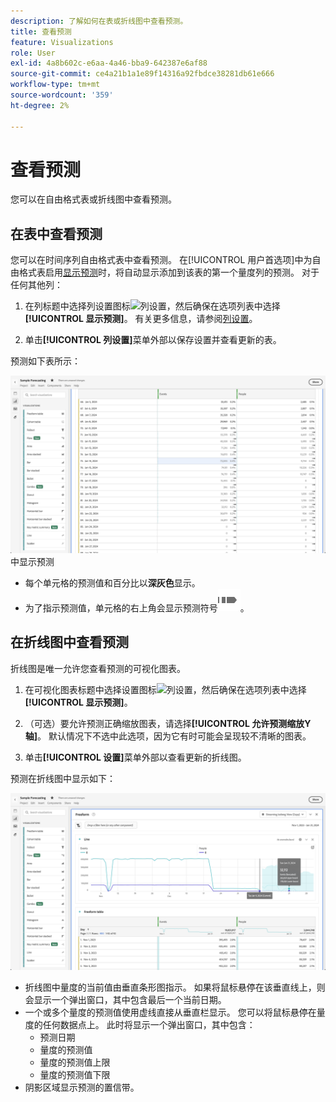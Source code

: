 ```yaml
---
description: 了解如何在表或折线图中查看预测。
title: 查看预测
feature: Visualizations
role: User
exl-id: 4a8b602c-e6aa-4a46-bba9-642387e6af88
source-git-commit: ce4a21b1a1e89f14316a92fbdce38281db61e666
workflow-type: tm+mt
source-wordcount: '359'
ht-degree: 2%

---
```


# 查看预测

您可以在自由格式表或折线图中查看预测。

## 在表中查看预测

您可以在时间序列自由格式表中查看预测。 在[!UICONTROL 用户首选项]中为自由格式表启用[显示预测](../user-preferences.md)时，将自动显示添加到该表的第一个量度列的预测。 对于任何其他列：

1. 在列标题中选择列设置图标![列设置](https://spectrum.adobe.com/static/icons/workflow_18/Smock_Settings_18_N.svg)，然后确保在选项列表中选择&#x200B;**[!UICONTROL 显示预测]**。 有关更多信息，请参阅[列设置](../visualizations/freeform-table/column-row-settings/column-settings.md)。

1. 单击&#x200B;**[!UICONTROL 列设置]**&#x200B;菜单外部以保存设置并查看更新的表。

预测如下表所示：

![在表](assets/show-forecast-table.png)中显示预测

* 每个单元格的预测值和百分比以&#x200B;**深灰色**&#x200B;显示。
* 为了指示预测值，单元格的右上角会显示预测符号![ForecastAnalytics](/help/assets/icons/ForecastAnalytics.svg)。


## 在折线图中查看预测

折线图是唯一允许您查看预测的可视化图表。

1. 在可视化图表标题中选择设置图标![列设置](https://spectrum.adobe.com/static/icons/workflow_18/Smock_Settings_18_N.svg)，然后确保在选项列表中选择&#x200B;**[!UICONTROL 显示预测]**。

1. （可选）要允许预测正确缩放图表，请选择&#x200B;**[!UICONTROL 允许预测缩放Y轴]**。 默认情况下不选中此选项，因为它有时可能会呈现较不清晰的图表。

1. 单击&#x200B;**[!UICONTROL 设置]**&#x200B;菜单外部以查看更新的折线图。

预测在折线图中显示如下：

![在折线图中显示预测](assets/show-forecast-linechart.png)

* 折线图中量度的当前值由垂直条形图指示。 如果将鼠标悬停在该垂直线上，则会显示一个弹出窗口，其中包含最后一个当前日期。
* 一个或多个量度的预测值使用虚线直接从垂直栏显示。 您可以将鼠标悬停在量度的任何数据点上。 此时将显示一个弹出窗口，其中包含：
   * 预测日期
   * 量度的预测值
   * 量度的预测值上限
   * 量度的预测值下限
* 阴影区域显示预测的置信带。
